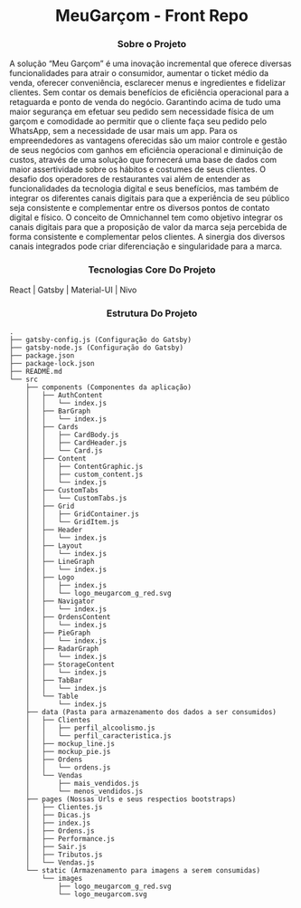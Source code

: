 <h1 align="center">
	MeuGarçom - Front Repo 
</h1>
<h3 align="center" font-style="italic">
	Sobre o Projeto
</h3>
<p>
A solução “Meu Garçom” é uma inovação incremental que oferece diversas funcionalidades para atrair o consumidor, aumentar o ticket médio da venda, oferecer conveniência, esclarecer menus e ingredientes e fidelizar clientes. Sem contar os demais benefícios de eficiência operacional para a retaguarda e ponto de venda do negócio. Garantindo acima de tudo uma maior segurança em efetuar seu pedido sem necessidade física de um garçom e comodidade ao permitir que o cliente faça seu pedido pelo WhatsApp, sem a necessidade de usar mais um app. Para os empreendedores as vantagens oferecidas são um maior controle e gestão de seus negócios com ganhos em eficiência operacional e diminuição de custos, através de uma solução que fornecerá uma base de dados com maior assertividade sobre os hábitos e costumes de seus clientes. O desafio dos operadores de restaurantes vai além de entender as funcionalidades da tecnologia digital e seus benefícios, mas também de integrar os diferentes canais digitais para que a experiência de seu público seja consistente e complementar entre os diversos pontos de contato digital e físico. O conceito de Omnichannel tem como objetivo integrar os canais digitais para que a proposição de valor da marca seja percebida de forma consistente e complementar pelos clientes. A sinergia dos diversos canais integrados pode criar diferenciação e singularidade para a marca.
</p>
<h3 align="center" font-style="italic">
	Tecnologias Core Do Projeto
</h3>
<p>
	<span> React | Gatsby | Material-UI | Nivo </span>
</p>

<h3 align="center" font-style="italic">
	Estrutura Do Projeto
</h3>

```
.
├── gatsby-config.js (Configuração do Gatsby)
├── gatsby-node.js (Configuração do Gatsby)
├── package.json
├── package-lock.json
├── README.md
└── src
    ├── components (Componentes da aplicação)
    │   ├── AuthContent
    │   │   └── index.js
    │   ├── BarGraph
    │   │   └── index.js
    │   ├── Cards
    │   │   ├── CardBody.js
    │   │   ├── CardHeader.js
    │   │   └── Card.js
    │   ├── Content
    │   │   ├── ContentGraphic.js
    │   │   ├── custom_content.js
    │   │   └── index.js
    │   ├── CustomTabs
    │   │   └── CustomTabs.js
    │   ├── Grid
    │   │   ├── GridContainer.js
    │   │   └── GridItem.js
    │   ├── Header
    │   │   └── index.js
    │   ├── Layout
    │   │   └── index.js
    │   ├── LineGraph
    │   │   └── index.js
    │   ├── Logo
    │   │   ├── index.js
    │   │   └── logo_meugarcom_g_red.svg
    │   ├── Navigator
    │   │   └── index.js
    │   ├── OrdensContent
    │   │   └── index.js
    │   ├── PieGraph
    │   │   └── index.js
    │   ├── RadarGraph
    │   │   └── index.js
    │   ├── StorageContent
    │   │   └── index.js
    │   ├── TabBar
    │   │   └── index.js
    │   └── Table
    │       └── index.js
    ├── data (Pasta para armazenamento dos dados a ser consumidos)
    │   ├── Clientes
    │   │   ├── perfil_alcoolismo.js
    │   │   └── perfil_caracteristica.js
    │   ├── mockup_line.js
    │   ├── mockup_pie.js
    │   ├── Ordens
    │   │   └── ordens.js
    │   └── Vendas
    │       ├── mais_vendidos.js
    │       └── menos_vendidos.js
    ├── pages (Nossas Urls e seus respectios bootstraps)
    │   ├── Clientes.js
    │   ├── Dicas.js
    │   ├── index.js
    │   ├── Ordens.js
    │   ├── Performance.js
    │   ├── Sair.js
    │   ├── Tributos.js
    │   └── Vendas.js
    └── static (Armazenamento para imagens a serem consumidas)
        └── images
            ├── logo_meugarcom_g_red.svg
            └── logo_meugarcom.svg

```
